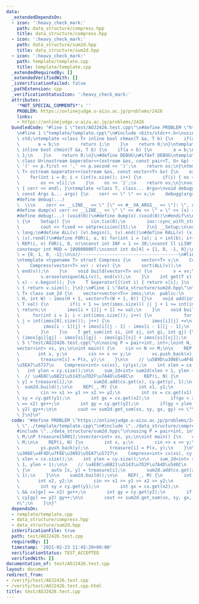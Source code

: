```yaml
---
data:
  _extendedDependsOn:
  - icon: ':heavy_check_mark:'
    path: data_structure/compress.hpp
    title: data_structure/compress.hpp
  - icon: ':heavy_check_mark:'
    path: data_structure/sum2d.hpp
    title: data_structure/sum2d.hpp
  - icon: ':heavy_check_mark:'
    path: template/template.cpp
    title: template/template.cpp
  _extendedRequiredBy: []
  _extendedVerifiedWith: []
  _isVerificationFailed: false
  _pathExtension: cpp
  _verificationStatusIcon: ':heavy_check_mark:'
  attributes:
    '*NOT_SPECIAL_COMMENTS*': ''
    PROBLEM: https://onlinejudge.u-aizu.ac.jp/problems/2426
    links:
    - https://onlinejudge.u-aizu.ac.jp/problems/2426
  bundledCode: "#line 1 \"test/AOJ2426.test.cpp\"\n#define PROBLEM \"https://onlinejudge.u-aizu.ac.jp/problems/2426\"\
    \n#line 1 \"template/template.cpp\"\n#include <bits/stdc++.h>\nusing namespace\
    \ std;\ntemplate <class T> inline bool chmax(T &a, T b) {\n    if(a < b) {\n \
    \       a = b;\n        return 1;\n    }\n    return 0;\n}\ntemplate <class T>\
    \ inline bool chmin(T &a, T b) {\n    if(a > b) {\n        a = b;\n        return\
    \ 1;\n    }\n    return 0;\n}\n#define DEBUG\n#ifdef DEBUG\ntemplate <class T,\
    \ class U>\nostream &operator<<(ostream &os, const pair<T, U> &p) {\n    os <<\
    \ '(' << p.first << ',' << p.second << ')';\n    return os;\n}\ntemplate <class\
    \ T> ostream &operator<<(ostream &os, const vector<T> &v) {\n    os << '{';\n\
    \    for(int i = 0; i < (int)v.size(); i++) {\n        if(i) { os << ','; }\n\
    \        os << v[i];\n    }\n    os << '}';\n    return os;\n}\nvoid debugg()\
    \ { cerr << endl; }\ntemplate <class T, class... Args>\nvoid debugg(const T &x,\
    \ const Args &... args) {\n    cerr << \" \" << x;\n    debugg(args...);\n}\n\
    #define debug(...)                                                           \
    \  \\\n    cerr << __LINE__ << \" [\" << #__VA_ARGS__ << \"]: \", debugg(__VA_ARGS__)\n\
    #define dump(x) cerr << __LINE__ << \" \" << #x << \" = \" << (x) << endl\n#else\n\
    #define debug(...) (void(0))\n#define dump(x) (void(0))\n#endif\n\nstruct Setup\
    \ {\n    Setup() {\n        cin.tie(0);\n        ios::sync_with_stdio(false);\n\
    \        cout << fixed << setprecision(15);\n    }\n} __Setup;\n\nusing ll = long\
    \ long;\n#define ALL(v) (v).begin(), (v).end()\n#define RALL(v) (v).rbegin(),\
    \ (v).rend()\n#define FOR(i, a, b) for(int i = (a); i < int(b); i++)\n#define\
    \ REP(i, n) FOR(i, 0, n)\nconst int INF = 1 << 30;\nconst ll LLINF = 1LL << 60;\n\
    constexpr int MOD = 1000000007;\nconst int dx[4] = {1, 0, -1, 0};\nconst int dy[4]\
    \ = {0, 1, 0, -1};\n\n//-------------------------------------\n#line 1 \"data_structure/compress.hpp\"\
    \ntemplate <typename T> struct Compress {\n    vector<T> v;\n    Compress() {}\n\
    \    Compress(vector<T> vv) : v(vv) {\n        sort(ALL(v));\n        v.erase(unique(ALL(v)),\
    \ end(v));\n    }\n    void build(vector<T> vv) {\n        v = vv;\n        sort(ALL(v));\n\
    \        v.erase(unique(ALL(v)), end(v));\n    }\n    int get(T x) { return (int)(lower_bound(ALL(v),\
    \ x) - v.begin()); }\n    T &operator[](int i) { return v[i]; }\n    size_t size()\
    \ { return v.size(); }\n};\n#line 1 \"data_structure/sum2d.hpp\"\ntemplate <class\
    \ T> class sum_2d {\n    vector<vector<T>> imos;\n\n  public:\n    sum_2d(int\
    \ H, int W) : imos(H + 1, vector<T>(W + 1, 0)) {}\n    void add(int i, int j,\
    \ T val) {\n        if(i + 1 >= int(imos.size()) || j + 1 >= int(imos[0].size()))\
    \ return;\n        imos[i + 1][j + 1] += val;\n    }\n    void build() {\n   \
    \     for(int i = 1; i < int(imos.size()); i++) {\n            for(int j = 1;\
    \ j < int(imos[0].size()); j++) {\n                imos[i][j] +=\n           \
    \         imos[i - 1][j] + imos[i][j - 1] - imos[i - 1][j - 1];\n            }\n\
    \        }\n    }\n    T get_sum(int si, int sj, int gi, int gj) {\n        return\
    \ (imos[gi][gj] - imos[si][gj] - imos[gi][sj] + imos[si][sj]);\n    }\n};\n#line\
    \ 5 \"test/AOJ2426.test.cpp\"\n\nusing P = pair<int, int>;\nint N, M;\nP treasure[5001];\n\
    vector<int> xs, ys;\n\nint main() {\n    cin >> N >> M;\n\n    REP(i, N) {\n \
    \       int x, y;\n        cin >> x >> y;\n        xs.push_back(x);\n        ys.push_back(y);\n\
    \        treasure[i] = P(x, y);\n    }\n\n    // \u5B9D\u306E\u4F4D\u7F6E\u3092\
    \u5EA7\u5727\n    Compress<int> cx(xs), cy(ys);\n    int xlen = cx.size();\n \
    \   int ylen = cy.size();\n\n    sum_2d<int> sum2d(xlen + 1, ylen + 1);\n\n  \
    \  // \u4E8C\u6B21\u5143\u7D2F\u7A4D\u548C\n    REP(i, N) {\n        auto [x,\
    \ y] = treasure[i];\n        sum2d.add(cx.get(x), cy.get(y), 1);\n    }\n\n  \
    \  sum2d.build();\n\n    REP(_, M) {\n        int x1, y1;\n        int x2, y2;\n\
    \        cin >> x1 >> y1 >> x2 >> y2;\n        int sx = cx.get(x1);\n        int\
    \ sy = cy.get(y1);\n        int gx = cx.get(x2);\n        if(gx < xlen && cx[gx]\
    \ == x2) gx++;\n        int gy = cy.get(y2);\n        if(gy < ylen && cy[gy] ==\
    \ y2) gy++;\n\n        cout << sum2d.get_sum(sx, sy, gx, gy) << \"\\n\";\n   \
    \ }\n}\n"
  code: "#define PROBLEM \"https://onlinejudge.u-aizu.ac.jp/problems/2426\"\n#include\
    \ \"../template/template.cpp\"\n#include \"../data_structure/compress.hpp\"\n\
    #include \"../data_structure/sum2d.hpp\"\n\nusing P = pair<int, int>;\nint N,\
    \ M;\nP treasure[5001];\nvector<int> xs, ys;\n\nint main() {\n    cin >> N >>\
    \ M;\n\n    REP(i, N) {\n        int x, y;\n        cin >> x >> y;\n        xs.push_back(x);\n\
    \        ys.push_back(y);\n        treasure[i] = P(x, y);\n    }\n\n    // \u5B9D\
    \u306E\u4F4D\u7F6E\u3092\u5EA7\u5727\n    Compress<int> cx(xs), cy(ys);\n    int\
    \ xlen = cx.size();\n    int ylen = cy.size();\n\n    sum_2d<int> sum2d(xlen +\
    \ 1, ylen + 1);\n\n    // \u4E8C\u6B21\u5143\u7D2F\u7A4D\u548C\n    REP(i, N)\
    \ {\n        auto [x, y] = treasure[i];\n        sum2d.add(cx.get(x), cy.get(y),\
    \ 1);\n    }\n\n    sum2d.build();\n\n    REP(_, M) {\n        int x1, y1;\n \
    \       int x2, y2;\n        cin >> x1 >> y1 >> x2 >> y2;\n        int sx = cx.get(x1);\n\
    \        int sy = cy.get(y1);\n        int gx = cx.get(x2);\n        if(gx < xlen\
    \ && cx[gx] == x2) gx++;\n        int gy = cy.get(y2);\n        if(gy < ylen &&\
    \ cy[gy] == y2) gy++;\n\n        cout << sum2d.get_sum(sx, sy, gx, gy) << \"\\\
    n\";\n    }\n}"
  dependsOn:
  - template/template.cpp
  - data_structure/compress.hpp
  - data_structure/sum2d.hpp
  isVerificationFile: true
  path: test/AOJ2426.test.cpp
  requiredBy: []
  timestamp: '2021-02-23 11:45:20+09:00'
  verificationStatus: TEST_ACCEPTED
  verifiedWith: []
documentation_of: test/AOJ2426.test.cpp
layout: document
redirect_from:
- /verify/test/AOJ2426.test.cpp
- /verify/test/AOJ2426.test.cpp.html
title: test/AOJ2426.test.cpp
---
```

